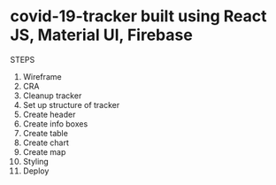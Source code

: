 # covid-19-tracker built using React JS, Material UI, Firebase

STEPS

1. Wireframe
2. CRA
3. Cleanup tracker
4. Set up structure of tracker
5. Create header
6. Create info boxes
7. Create table
8. Create chart
9. Create map
10. Styling
11. Deploy